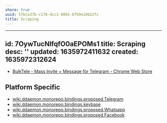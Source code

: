 ```yaml
---
share: true
uuid: 57bca37b-c176-4cc1-8891-6fb9e16b22fc
title: Scraping
---
```

---
id: 7OywTucNlfqfO0aEPOMs1
title: Scraping
desc: ''
updated: 1635972411632
created: 1635972312624
---

* [BulkTele - Mass Invite + Message for Telegram - Chrome Web Store](https://chrome.google.com/webstore/detail/bulktele-mass-invite-%2B-me/lkabifackfijfdhlemldnjmipmgcacno?ucbcb=1)



## Platform Specific

* [wiki.ddaemon.monorepo.bindings.proposed.Telegram](/ec8c9244-b8d5-43ec-9432-cad045c075e5)
* [wiki.ddaemon.monorepo.bindings.keybase](/65f9c304-affc-4dc5-bde9-43994e99b2b9)
* [wiki.ddaemon.monorepo.bindings.proposed.Whatsapp](/04a10593-c9c5-43ce-a8f0-d457f2353d88)
* [wiki.ddaemon.monorepo.bindings.proposed.Facebook](/3f2b1b8f-6760-42c4-b752-b80f5ae60057)